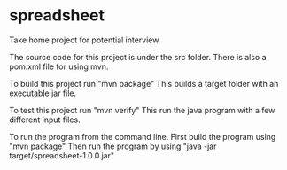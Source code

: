# spreadsheet
Take home project for potential interview

The source code for this project is under the src folder.
There is also a pom.xml file for using mvn.

To build this project run "mvn package"
This builds a target folder with an executable jar file.

To test this project run "mvn verify"
This run the java program with a few different input files.

To run the program from the command line.
First build the program using "mvn package"
Then run the program by using "java -jar target/spreadsheet-1.0.0.jar"
